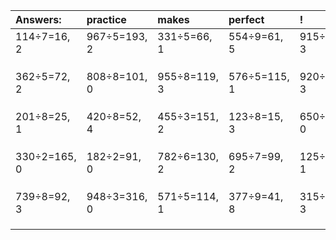 | Answers: | practice | makes | perfect | ! |
| :--- | :--- | :--- | :--- | :--- |
| 114÷7=16, 2 | 967÷5=193, 2 | 331÷5=66, 1 | 554÷9=61, 5 | 915÷6=152, 3 | 
|   |   |   |   |   | 
|   |   |   |   |   | 
|   |   |   |   |   | 
| 362÷5=72, 2 | 808÷8=101, 0 | 955÷8=119, 3 | 576÷5=115, 1 | 920÷7=131, 3 | 
|   |   |   |   |   | 
|   |   |   |   |   | 
|   |   |   |   |   | 
| 201÷8=25, 1 | 420÷8=52, 4 | 455÷3=151, 2 | 123÷8=15, 3 | 650÷2=325, 0 | 
|   |   |   |   |   | 
|   |   |   |   |   | 
|   |   |   |   |   | 
| 330÷2=165, 0 | 182÷2=91, 0 | 782÷6=130, 2 | 695÷7=99, 2 | 125÷4=31, 1 | 
|   |   |   |   |   | 
|   |   |   |   |   | 
|   |   |   |   |   | 
| 739÷8=92, 3 | 948÷3=316, 0 | 571÷5=114, 1 | 377÷9=41, 8 | 315÷8=39, 3 | 
|   |   |   |   |   | 
|   |   |   |   |   | 
|   |   |   |   |   | 
